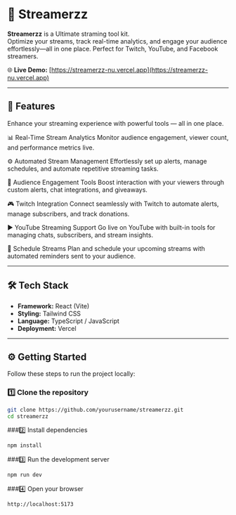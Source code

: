 # 🎥 Streamerzz

**Streamerzz** is a Ultimate straming tool kit.  
Optimize your streams, track real-time analytics, and engage your audience effortlessly—all in one place. Perfect for Twitch, YouTube, and Facebook streamers.

🌐 **Live Demo:** [https://streamerzz-nu.vercel.app](https://streamerzz-nu.vercel.app)

---

## 🚀 Features

Enhance your streaming experience with powerful tools — all in one place.

📊 Real-Time Stream Analytics
Monitor audience engagement, viewer count, and performance metrics live.

⚙️ Automated Stream Management
Effortlessly set up alerts, manage schedules, and automate repetitive streaming tasks.

💬 Audience Engagement Tools
Boost interaction with your viewers through custom alerts, chat integrations, and giveaways.

🎮 Twitch Integration
Connect seamlessly with Twitch to automate alerts, manage subscribers, and track donations.

▶️ YouTube Streaming Support
Go live on YouTube with built-in tools for managing chats, subscribers, and stream insights.

📅 Schedule Streams
Plan and schedule your upcoming streams with automated reminders sent to your audience.


---

## 🛠️ Tech Stack

- **Framework:** React (Vite)  
- **Styling:** Tailwind CSS  
- **Language:** TypeScript / JavaScript  
- **Deployment:** Vercel  

---
## ⚙️ Getting Started

Follow these steps to run the project locally:

### 1️⃣ Clone the repository
```bash
git clone https://github.com/yourusername/streamerzz.git
cd streamerzz
```
###2️⃣ Install dependencies
```bash
npm install
```
###3️⃣ Run the development server
```bash
npm run dev
```
###4️⃣ Open your browser
```bash
http://localhost:5173
```

